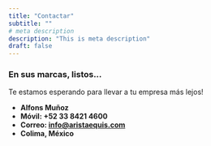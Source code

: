 ```yaml
---
title: "Contactar"
subtitle: ""
# meta description
description: "This is meta description"
draft: false
---
```



### En sus marcas, listos...
Te estamos esperando para llevar a tu empresa más lejos!

* **Alfons Muñoz**
* **Móvil: +52 33 8421 4600**
* **Correo: info@aristaequis.com**
* **Colima, México**
